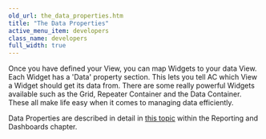 ```yaml
---
old_url: the_data_properties.htm
title: "The Data Properties"
active_menu_item: developers
class_name: developers
full_width: true
---
```



Once you have defined your View, you can map Widgets to your data View. Each Widget has a 'Data' property section. This lets you tell AC which View a Widget should get its data from. There are some really powerful Widgets available such as the Grid, Repeater Container and the Data Container. These all make life easy when it comes to managing data efficiently.

Data Properties are described in detail in [this topic](/developers/documentation/product-guide/advanced-features/data-integration-reporting-dashboards/data-section-properties/) within the Reporting and Dashboards chapter.

